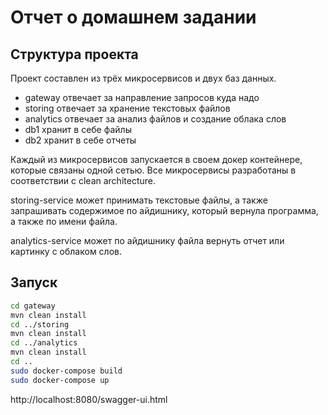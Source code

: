 # Отчет о домашнем задании

## Структура проекта

Проект составлен из трёх микросервисов и двух баз данных.
 - gateway отвечает за направление запросов куда надо
 - storing отвечает за хранение текстовых файлов
 - analytics отвечает за анализ файлов и создание облака слов
 - db1 хранит в себе файлы
 - db2 хранит в себе отчеты

 Каждый из микросервисов запускается в своем докер контейнере, которые связаны одной сетью. Все микросервисы разработаны в соответствии с clean architecture.

 storing-service может принимать текстовые файлы, а также запрашивать содержимое по айдишнику, который вернула программа, а также по имени файла.

 analytics-service может по айдишнику файла вернуть отчет или картинку с облаком слов.

 ## Запуск
 ```bash
 cd gateway
 mvn clean install
 cd ../storing
 mvn clean install
 cd ../analytics
 mvn clean install
 cd ..
 sudo docker-compose build
 sudo docker-compose up
 ```

 http://localhost:8080/swagger-ui.html
 
